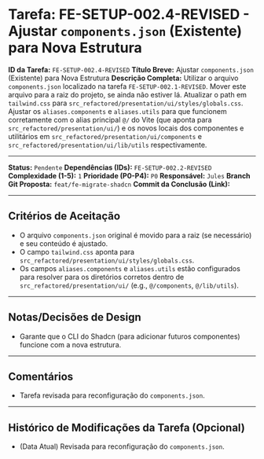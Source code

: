 # Tarefa: FE-SETUP-002.4-REVISED - Ajustar `components.json` (Existente) para Nova Estrutura

**ID da Tarefa:** `FE-SETUP-002.4-REVISED`
**Título Breve:** Ajustar `components.json` (Existente) para Nova Estrutura
**Descrição Completa:**
Utilizar o arquivo `components.json` localizado na tarefa `FE-SETUP-002.1-REVISED`. Mover este arquivo para a raiz do projeto, se ainda não estiver lá. Atualizar o path em `tailwind.css` para `src_refactored/presentation/ui/styles/globals.css`. Ajustar os `aliases.components` e `aliases.utils` para que funcionem corretamente com o alias principal `@/` do Vite (que aponta para `src_refactored/presentation/ui/`) e os novos locais dos componentes e utilitários em `src_refactored/presentation/ui/components` e `src_refactored/presentation/ui/lib/utils` respectivamente.

---

**Status:** `Pendente`
**Dependências (IDs):** `FE-SETUP-002.2-REVISED`
**Complexidade (1-5):** `1`
**Prioridade (P0-P4):** `P0`
**Responsável:** `Jules`
**Branch Git Proposta:** `feat/fe-migrate-shadcn`
**Commit da Conclusão (Link):**

---

## Critérios de Aceitação
- O arquivo `components.json` original é movido para a raiz (se necessário) e seu conteúdo é ajustado.
- O campo `tailwind.css` aponta para `src_refactored/presentation/ui/styles/globals.css`.
- Os campos `aliases.components` e `aliases.utils` estão configurados para resolver para os diretórios corretos dentro de `src_refactored/presentation/ui/` (e.g., `@/components`, `@/lib/utils`).

---

## Notas/Decisões de Design
- Garante que o CLI do Shadcn (para adicionar futuros componentes) funcione com a nova estrutura.

---

## Comentários
- Tarefa revisada para reconfiguração do `components.json`.

---

## Histórico de Modificações da Tarefa (Opcional)
- (Data Atual) Revisada para reconfiguração do `components.json`.
